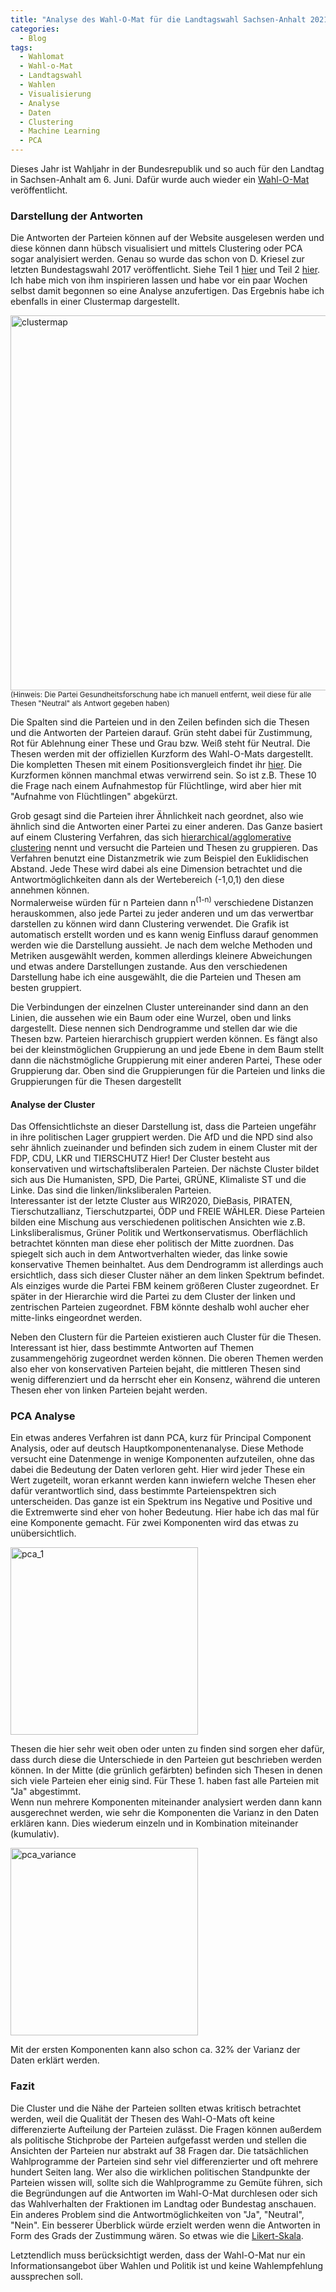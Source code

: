 ```yaml
---
title: "Analyse des Wahl-O-Mat für die Landtagswahl Sachsen-Anhalt 2021"
categories:
  - Blog
tags:
  - Wahlomat
  - Wahl-o-Mat
  - Landtagswahl
  - Wahlen
  - Visualisierung
  - Analyse
  - Daten
  - Clustering
  - Machine Learning
  - PCA
---
```


Dieses Jahr ist Wahljahr in der Bundesrepublik und so auch für den Landtag in Sachsen-Anhalt am 6. Juni.
Dafür wurde auch wieder ein [Wahl-O-Mat](https://www.wahl-o-mat.de/sachsenanhalt2021/app/main_app.html) veröffentlicht.

### Darstellung der Antworten
Die Antworten der Parteien können auf der Website ausgelesen werden und diese können dann hübsch visualisiert und mittels Clustering oder PCA sogar analyisiert werden. Genau so wurde das schon von D. Kriesel zur letzten Bundestagswahl 2017 veröffentlicht. Siehe Teil 1 [hier](https://www.dkriesel.com/blog/2017/0903_auswertung_des_wahl-o-mats_zu_einer_parteienlandkarte) und Teil 2 [hier](https://www.dkriesel.com/blog/2017/0904_wahl-o-mat-auswertung_teil_2_thesen-_und_parteienverwandtschaften).
Ich habe mich von ihm inspirieren lassen und habe vor ein paar Wochen selbst damit begonnen so eine Analyse anzufertigen. Das Ergebnis habe ich ebenfalls in einer Clustermap dargestellt.

<img src="https://user-images.githubusercontent.com/9419801/118012930-df98fb80-b351-11eb-84a1-5940b64a0f70.png" alt="clustermap" width="600"/>
<sup>(Hinweis: Die Partei Gesundheitsforschung habe ich manuell entfernt, weil diese für alle Thesen "Neutral" als Antwort gegeben haben)</sup>

Die Spalten sind die Parteien und in den Zeilen befinden sich die Thesen und die Antworten der Parteien darauf.
Grün steht dabei für Zustimmung, Rot für Ablehnung einer These und Grau bzw. Weiß steht für Neutral. Die Thesen werden mit der offiziellen Kurzform des Wahl-O-Mats dargestellt.
Die kompletten Thesen mit einem Positionsvergleich findet ihr [hier](https://www.wahl-o-mat.de/sachsenanhalt2021/PositionsVergleichSachsenAnhalt2021.pdf). Die Kurzformen können manchmal etwas verwirrend sein. So ist z.B. These 10 die Frage nach einem Aufnahmestop für Flüchtlinge, wird aber hier mit "Aufnahme von Flüchtlingen" abgekürzt. 

Grob gesagt sind die Parteien ihrer Ähnlichkeit nach geordnet, also wie ähnlich sind die Antworten einer Partei zu einer anderen. Das Ganze basiert auf einem Clustering Verfahren, das sich [hierarchical/agglomerative clustering](https://de.wikipedia.org/wiki/Hierarchische_Clusteranalyse) nennt und versucht die Parteien und Thesen zu gruppieren. Das Verfahren benutzt eine Distanzmetrik wie zum Beispiel den Euklidischen Abstand. Jede These wird dabei als eine Dimension betrachtet und die Antwortmöglichkeiten dann als der Wertebereich (-1,0,1) den diese annehmen können.  
Normalerweise würden für n Parteien dann n<sup>(1-n)</sup> verschiedene Distanzen herauskommen, also jede Partei zu jeder anderen und um das verwertbar darstellen zu können wird dann Clustering verwendet. Die Grafik ist automatisch erstellt worden und es kann wenig Einfluss darauf genommen werden wie die Darstellung aussieht. Je nach dem welche Methoden und Metriken ausgewählt werden, kommen allerdings kleinere Abweichungen und etwas andere Darstellungen zustande. Aus den verschiedenen Darstellung habe ich eine ausgewählt, die die Parteien und Thesen am besten gruppiert.

Die Verbindungen der einzelnen Cluster untereinander sind dann an den Linien, die aussehen wie ein Baum oder eine Wurzel, oben und links dargestellt.
Diese nennen sich Dendrogramme und stellen dar wie die Thesen bzw. Parteien hierarchisch gruppiert werden können. Es fängt also bei der kleinstmöglichen Gruppierung an und jede
Ebene in dem Baum stellt dann die nächstmögliche Gruppierung mit einer anderen Partei, These oder Gruppierung dar. Oben sind die Gruppierungen für die Parteien und links die Gruppierungen für die Thesen dargestellt

#### Analyse der Cluster

Das Offensichtlichste an dieser Darstellung ist, dass die Parteien ungefähr in ihre politischen Lager gruppiert werden. Die AfD und die NPD sind also sehr ähnlich zueinander und befinden sich zudem in einem Cluster mit der FDP, CDU, LKR und TIERSCHUTZ Hier! Der Cluster besteht aus konservativen und wirtschaftsliberalen Parteien.
Der nächste Cluster bildet sich aus Die Humanisten, SPD, Die Partei, GRÜNE, Klimaliste ST und die Linke. Das sind die linken/linksliberalen Parteien.  
Interessanter ist der letzte Cluster aus WIR2020, DieBasis, PIRATEN, Tierschutzallianz, Tierschutzpartei, ÖDP und FREIE WÄHLER. Diese Parteien bilden eine Mischung aus verschiedenen politischen Ansichten wie z.B. Linksliberalismus, Grüner Politik und Wertkonservatismus. Oberflächlich betrachtet könnten man diese eher politisch der Mitte zuordnen. Das spiegelt sich auch in dem Antwortverhalten wieder, das linke sowie konservative Themen beinhaltet. Aus dem Dendrogramm ist allerdings auch ersichtlich, dass sich dieser Cluster näher an dem linken Spektrum befindet.  
Als einziges wurde die Partei FBM keinem größeren Cluster zugeordnet. Er später in der Hierarchie wird die Partei zu dem Cluster der linken und zentrischen Parteien zugeordnet. FBM könnte deshalb wohl aucher eher mitte-links eingeordnet werden.

Neben den Clustern für die Parteien existieren auch Cluster für die Thesen. Interessant ist hier, dass bestimmte Antworten auf Themen zusammengehörig zugeordnet werden können. Die oberen Themen werden also eher von konservativen Parteien bejaht, die mittleren Thesen sind wenig differenziert und da herrscht eher ein Konsenz, während die unteren Thesen eher von linken Parteien bejaht werden.

### PCA Analyse

Ein etwas anderes Verfahren ist dann PCA, kurz für Principal Component Analysis, oder auf deutsch Hauptkomponentenanalyse. Diese Methode versucht eine Datenmenge in wenige Komponenten aufzuteilen, ohne das dabei die Bedeutung der Daten verloren geht. Hier wird jeder These ein Wert zugeteilt, woran erkannt werden kann inwiefern welche Thesen eher dafür verantwortlich sind, dass bestimmte Parteienspektren sich unterscheiden. Das ganze ist ein Spektrum ins Negative und Positive und die Extremwerte sind eher von hoher Bedeutung. Hier habe ich das mal für eine Komponente gemacht. Für zwei Komponenten wird das etwas zu unübersichtlich.

<img src="https://user-images.githubusercontent.com/9419801/118012575-8335dc00-b351-11eb-8949-3692d9d85f99.png" alt="pca_1" width="300"/>

Thesen die hier sehr weit oben oder unten zu finden sind sorgen eher dafür, dass durch diese die Unterschiede in den Parteien gut beschrieben werden können. In der Mitte (die grünlich gefärbten) befinden sich Thesen in denen sich viele Parteien eher einig sind. Für These 1. haben fast alle Parteien mit "Ja" abgestimmt.  
Wenn nun mehrere Komponenten miteinander analysiert werden dann kann ausgerechnet werden, wie sehr die Komponenten die Varianz in den Daten erklären kann. Dies wiederum einzeln und in Kombination miteinander (kumulativ).

<img src="https://user-images.githubusercontent.com/9419801/118014592-abbed580-b353-11eb-9bc3-3acd514985d5.png" alt="pca_variance" width="300"/>

Mit der ersten Komponenten kann also schon ca. 32% der Varianz der Daten erklärt werden.

### Fazit
Die Cluster und die Nähe der Parteien sollten etwas kritisch betrachtet werden, weil die Qualität der Thesen des Wahl-O-Mats oft keine differenzierte Aufteilung der Parteien zulässt. 
Die Fragen können außerdem als politische Stichprobe der Parteien aufgefasst werden und stellen die Ansichten der Parteien nur abstrakt auf 38 Fragen dar. Die tatsächlichen Wahlprogramme der Parteien sind sehr viel differenzierter und oft mehrere hundert Seiten lang. Wer also die wirklichen politischen Standpunkte der Parteien wissen will, sollte sich die Wahlprogramme zu Gemüte führen, sich die Begründungen auf die Antworten im Wahl-O-Mat durchlesen oder sich das Wahlverhalten der Fraktionen im Landtag oder Bundestag anschauen.
Ein anderes Problem sind die Antwortmöglichkeiten von "Ja", "Neutral", "Nein". Ein besserer Überblick würde erzielt werden wenn die Antworten in Form des Grads der Zustimmung wären. So etwas wie die [Likert-Skala](https://de.wikipedia.org/wiki/Likert-Skala).

Letztendlich muss berücksichtigt werden, dass der Wahl-O-Mat nur ein Informationsangebot über Wahlen und Politik ist und keine Wahlempfehlung aussprechen soll.



